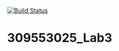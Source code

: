 [![Build Status](https://travis-ci.com/Voltage-x/309553025_Lab3.svg?branch=master)](https://travis-ci.com/Voltage-x/309553025_Lab3)

# 309553025_Lab3

